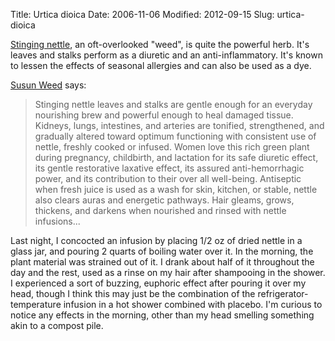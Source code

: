 Title: Urtica dioica
Date: 2006-11-06
Modified: 2012-09-15
Slug: urtica-dioica

<a href="http://en.wikipedia.org/wiki/Stinging_nettle" >Stinging nettle</a>, an oft-overlooked "weed", is quite the powerful herb. It's leaves and stalks perform as a diuretic and an anti-inflammatory. It's known to lessen the effects of seasonal allergies and can also be used as a dye.

<a href="http://www.pig-monkey.com/2006/08/18/healing-wise/" >Susun Weed</a> says:
<blockquote>Stinging nettle leaves and stalks are gentle enough for an everyday nourishing brew and powerful enough to heal damaged tissue. Kidneys, lungs, intestines, and arteries are tonified, strengthened, and gradually altered toward optimum functioning with consistent use of nettle, freshly cooked or infused. Women love this rich green plant during pregnancy, childbirth, and lactation for its safe diuretic effect, its gentle restorative laxative effect, its assured anti-hemorrhagic power, and its contribution to their over all well-being. Antiseptic when fresh juice is used as a wash for skin, kitchen, or stable, nettle also clears auras and energetic pathways. Hair gleams, grows, thickens, and darkens when nourished and rinsed with nettle infusions...</blockquote>

Last night, I concocted an infusion by placing 1/2 oz of dried nettle in a glass jar, and pouring 2 quarts of boiling water over it. In the morning, the plant material was strained out of it. I drank about half of it throughout the day and the rest, used as a rinse on my hair after shampooing in the shower. I experienced a sort of buzzing, euphoric effect after pouring it over my head, though I think this may just be the combination of the refrigerator-temperature infusion in a hot shower combined with placebo. I'm curious to notice any effects in the morning, other than my head smelling something akin to a compost pile.
